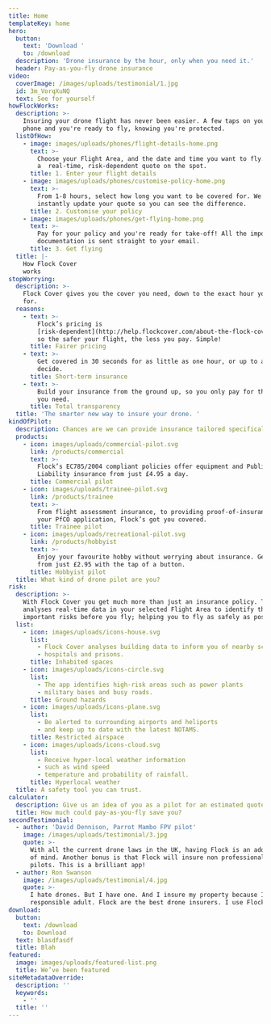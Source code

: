 ```yaml
---
title: Home
templateKey: home
hero:
  button:
    text: 'Download '
    to: /download
  description: 'Drone insurance by the hour, only when you need it.'
  header: Pay-as-you-fly drone insurance
video:
  coverImage: /images/uploads/testimonial/1.jpg
  id: 3m_VorqXuNQ
  text: See for yourself
howFlockWorks:
  description: >-
    Insuring your drone flight has never been easier. A few taps on your mobile
    phone and you're ready to fly, knowing you're protected.
  listOfHow:
    - image: images/uploads/phones/flight-details-home.png
      text: >-
        Choose your Flight Area, and the date and time you want to fly. Receive
        a  real-time, risk-dependent quote on the spot.
      title: 1. Enter your flight details
    - image: images/uploads/phones/customise-policy-home.png
      text: >-
        From 1-8 hours, select how long you want to be covered for. We’ll
        instantly update your quote so you can see the difference.
      title: 2. Customise your policy
    - image: images/uploads/phones/get-flying-home.png
      text: >-
        Pay for your policy and you're ready for take-off! All the important
        documentation is sent straight to your email.
      title: 3. Get flying
  title: |-
    How Flock Cover 
    works
stopWorrying:
  description: >-
    Flock Cover gives you the cover you need, down to the exact hour you need it
    for.
  reasons:
    - text: >-
        Flock’s pricing is
        [risk-dependent](http://help.flockcover.com/about-the-flock-cover-app/how-does-flock-determine-my-policy-price);
        so the safer your flight, the less you pay. Simple!
      title: Fairer pricing
    - text: >-
        Get covered in 30 seconds for as little as one hour, or up to a day. You
        decide.
      title: Short-term insurance
    - text: >-
        Build your insurance from the ground up, so you only pay for the cover
        you need.
      title: Total transparency
  title: 'The smarter new way to insure your drone. '
kindOfPilot:
  description: Chances are we can provide insurance tailored specifically to you.
  products:
    - icon: images/uploads/commercial-pilot.svg
      link: /products/commercial
      text: >-
        Flock’s EC785/2004 compliant policies offer equipment and Public
        Liability insurance from just £4.95 a day.
      title: Commercial pilot
    - icon: images/uploads/trainee-pilot.svg
      link: /products/trainee
      text: >-
        From flight assessment insurance, to providing proof-of-insurance for
        your PfCO application, Flock’s got you covered.
      title: Trainee pilot
    - icon: images/uploads/recreational-pilot.svg
      link: /products/hobbyist
      text: >-
        Enjoy your favourite hobby without worrying about insurance. Get covered
        from just £2.95 with the tap of a button.
      title: Hobbyist pilot
  title: What kind of drone pilot are you?
risk:
  description: >-
    With Flock Cover you get much more than just an insurance policy. The app
    analyses real-time data in your selected Flight Area to identify the
    important risks before you fly; helping you to fly as safely as possible.
  list:
    - icon: images/uploads/icons-house.svg
      list:
        - Flock Cover analyses building data to inform you of nearby schools
        - hospitals and prisons.
      title: Inhabited spaces
    - icon: images/uploads/icons-circle.svg
      list:
        - The app identifies high-risk areas such as power plants
        - military bases and busy roads.
      title: Ground hazards
    - icon: images/uploads/icons-plane.svg
      list:
        - Be alerted to surrounding airports and heliports
        - and keep up to date with the latest NOTAMS.
      title: Restricted airspace
    - icon: images/uploads/icons-cloud.svg
      list:
        - Receive hyper-local weather information
        - such as wind speed
        - temperature and probability of rainfall.
      title: Hyperlocal weather
  title: A safety tool you can trust.
calculator:
  description: Give us an idea of you as a pilot for an estimated quote.
  title: How much could pay-as-you-fly save you?
secondTestimonial:
  - author: 'David Dennison, Parrot Mambo FPV pilot'
    image: /images/uploads/testimonial/3.jpg
    quote: >-
      With all the current drone laws in the UK, having Flock is an added peace
      of mind. Another bonus is that Flock will insure non professional drone
      pilots. This is a brilliant app!
  - author: Ron Swanson
    image: /images/uploads/testimonial/4.jpg
    quote: >-
      I hate drones. But I have one. And I insure my property because I'm a
      responsible adult. Flock are the best drone insurers. I use Flock.
download:
  button:
    text: /download
    to: Download
  text: blasdfasdf
  title: Blah
featured:
  image: images/uploads/featured-list.png
  title: We’ve been featured
siteMetadataOverride:
  description: ''
  keywords:
    - ''
  title: ''
---
```


